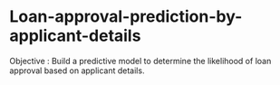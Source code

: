 # Loan-approval-prediction-by-applicant-details
Objective : Build a predictive model to determine the likelihood of loan approval based on applicant details. 
